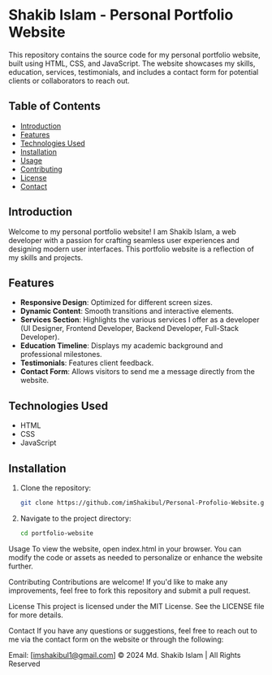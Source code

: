 # Shakib Islam - Personal Portfolio Website

This repository contains the source code for my personal portfolio website, built using HTML, CSS, and JavaScript. The website showcases my skills, education, services, testimonials, and includes a contact form for potential clients or collaborators to reach out.

## Table of Contents

- [Introduction](#introduction)
- [Features](#features)
- [Technologies Used](#technologies-used)
- [Installation](#installation)
- [Usage](#usage)
- [Contributing](#contributing)
- [License](#license)
- [Contact](#contact)

## Introduction

Welcome to my personal portfolio website! I am Shakib Islam, a web developer with a passion for crafting seamless user experiences and designing modern user interfaces. This portfolio website is a reflection of my skills and projects.

## Features

- **Responsive Design**: Optimized for different screen sizes.
- **Dynamic Content**: Smooth transitions and interactive elements.
- **Services Section**: Highlights the various services I offer as a developer (UI Designer, Frontend Developer, Backend Developer, Full-Stack Developer).
- **Education Timeline**: Displays my academic background and professional milestones.
- **Testimonials**: Features client feedback.
- **Contact Form**: Allows visitors to send me a message directly from the website.

## Technologies Used

- HTML
- CSS
- JavaScript

## Installation

1. Clone the repository:
   ```bash
   git clone https://github.com/imShakibul/Personal-Profolio-Website.git

2. Navigate to the project directory:
   ```bash
   cd portfolio-website
Usage
To view the website, open index.html in your browser. You can modify the code or assets as needed to personalize or enhance the website further.

Contributing
Contributions are welcome! If you'd like to make any improvements, feel free to fork this repository and submit a pull request.

License
This project is licensed under the MIT License. See the LICENSE file for more details.

Contact
If you have any questions or suggestions, feel free to reach out to me via the contact form on the website or through the following:

Email: [imshakibul1@gmail.com]
© 2024 Md. Shakib Islam | All Rights Reserved

